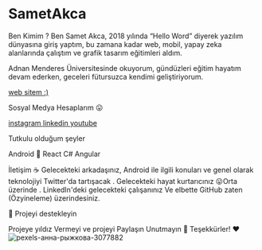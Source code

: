 
# SametAkca



Ben Kimim ?
Ben Samet Akca, 2018 yılında “Hello Word” diyerek yazılım dünyasına giriş yaptım, bu zamana kadar web, mobil, yapay zeka alanlarında çalıştım ve grafik tasarım eğitimleri aldım.

Adnan Menderes Üniversitesinde okuyorum, gündüzleri eğitim hayatım devam ederken, geceleri fütursuzca kendimi geliştiriyorum.

<a href="https://sametakca.com/">
 web sitem :)
</a>

Sosyal Medya Hesaplarım 😛


<a href="https://www.instagram.com/smtcoder/">
instagram
</a>


<a href="https://www.linkedin.com/in/samet-akca-2a4bbb1a8/">
linkedin
</a>


<a href="https://www.youtube.com/channel/UCZXmqpZJ3ax5Uzm0pXeVqMg">
youtube
</a>



Tutkulu olduğum şeyler

Android 🤖
React 
C# 
Angular


İletişim  ☕
Gelecekteki arkadaşınız, Android ile ilgili konuları ve genel olarak teknolojiyi Twitter'da tartışacak .
Gelecekteki hayat kurtarıcınız 😛Orta üzerinde .
LinkedIn'deki gelecekteki çalışanınız
Ve elbette GitHub zaten (Özyineleme) üzerindesiniz.







💖 Projeyi destekleyin

Projeye yıldız Vermeyi  ve projeyi Paylaşın Unutmayın  🚀
Teşekkürler! ❤️![pexels-анна-рыжкова-3077882](https://user-images.githubusercontent.com/74311713/112397939-1ff5d900-8d14-11eb-82ee-936ec33044e5.jpg)

